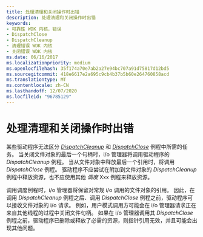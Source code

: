 ```yaml
---
title: 处理清理和关闭操作时出错
description: 处理清理和关闭操作时出错
keywords:
- 可靠性 WDK 内核，错误
- DispatchClose
- DispatchCleanup
- 清理错误 WDK 内核
- 关闭错误 WDK 内核
ms.date: 06/16/2017
ms.localizationpriority: medium
ms.openlocfilehash: 35f174a70e7ab2a27e94bc707a91d75817d12bd5
ms.sourcegitcommit: 418e6617e2a695c9cb4b37b5b60e264760858acd
ms.translationtype: MT
ms.contentlocale: zh-CN
ms.lasthandoff: 12/07/2020
ms.locfileid: "96785129"
---
```

# <a name="errors-in-handling-cleanup-and-close-operations"></a>处理清理和关闭操作时出错





某些驱动程序无法区分 [*DispatchCleanup*](/windows-hardware/drivers/ddi/wdm/nc-wdm-driver_dispatch) 和 [*DispatchClose*](/windows-hardware/drivers/ddi/wdm/nc-wdm-driver_dispatch) 例程中所需的任务。 当关闭文件对象的最后一个句柄时，i/o 管理器将调用驱动程序的 *DispatchCleanup* 例程。 当从文件对象中释放最后一个引用时，将调用 *DispatchClose* 例程。 驱动程序不应尝试在附加到文件对象的 *DispatchCleanup* 例程中释放资源，也不应使用其他 *调度* Xxx 例程来释放资源。

调用调度例程时，i/o 管理器将保留对常规 i/o 调用的文件对象的引用。 因此，在调用 *DispatchCleanup* 例程之后、调用 *DispatchClose* 例程之前，驱动程序可以接收文件对象的 i/o 请求。 例如，用户模式调用方可能会在 i/o 管理器请求正在来自其他线程的过程中关闭文件句柄。 如果在 i/o 管理器调用其 *DispatchClose* 例程之前，驱动程序已删除或释放了必需的资源，则指针引用无效，并且可能会出现其他问题。

 

